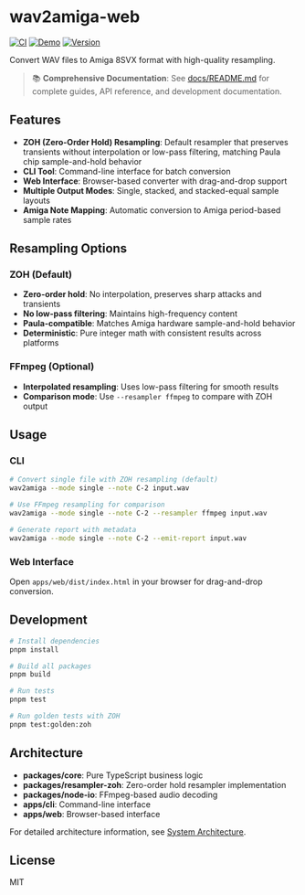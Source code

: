 # wav2amiga-web

[![CI](https://github.com/gmnstr/wav2amiga-web/actions/workflows/ci.yml/badge.svg?branch=main)](https://github.com/gmnstr/wav2amiga-web/actions/workflows/ci.yml)
[![Demo](https://img.shields.io/badge/demo-website-blue)](https://gmnstr.github.io/wav2amiga-web/)
[![Version](https://img.shields.io/badge/version-v0.1.0-blue)](https://github.com/gmnstr/wav2amiga-web)

Convert WAV files to Amiga 8SVX format with high-quality resampling.

> 📚 **Comprehensive Documentation**: See [docs/README.md](docs/README.md) for complete guides, API reference, and development documentation.

## Features

- **ZOH (Zero-Order Hold) Resampling**: Default resampler that preserves transients without interpolation or low-pass filtering, matching Paula chip sample-and-hold behavior
- **CLI Tool**: Command-line interface for batch conversion
- **Web Interface**: Browser-based converter with drag-and-drop support
- **Multiple Output Modes**: Single, stacked, and stacked-equal sample layouts
- **Amiga Note Mapping**: Automatic conversion to Amiga period-based sample rates

## Resampling Options

### ZOH (Default)
- **Zero-order hold**: No interpolation, preserves sharp attacks and transients
- **No low-pass filtering**: Maintains high-frequency content
- **Paula-compatible**: Matches Amiga hardware sample-and-hold behavior
- **Deterministic**: Pure integer math with consistent results across platforms

### FFmpeg (Optional)
- **Interpolated resampling**: Uses low-pass filtering for smooth results
- **Comparison mode**: Use `--resampler ffmpeg` to compare with ZOH output

## Usage

### CLI
```bash
# Convert single file with ZOH resampling (default)
wav2amiga --mode single --note C-2 input.wav

# Use FFmpeg resampling for comparison
wav2amiga --mode single --note C-2 --resampler ffmpeg input.wav

# Generate report with metadata
wav2amiga --mode single --note C-2 --emit-report input.wav
```

### Web Interface
Open `apps/web/dist/index.html` in your browser for drag-and-drop conversion.

## Development

```bash
# Install dependencies
pnpm install

# Build all packages
pnpm build

# Run tests
pnpm test

# Run golden tests with ZOH
pnpm test:golden:zoh
```

## Architecture

- **packages/core**: Pure TypeScript business logic
- **packages/resampler-zoh**: Zero-order hold resampler implementation
- **packages/node-io**: FFmpeg-based audio decoding
- **apps/cli**: Command-line interface
- **apps/web**: Browser-based interface

For detailed architecture information, see [System Architecture](docs/architecture.md).

## License

MIT
